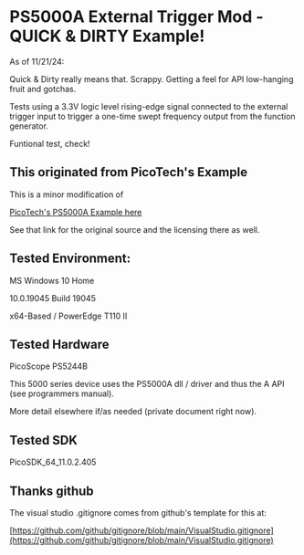 # PS5000A External Trigger Mod - QUICK & DIRTY Example!

As of 11/21/24:

Quick & Dirty really means that. Scrappy. Getting a feel for API low-hanging fruit and gotchas. 

Tests using a 3.3V logic level rising-edge signal connected to the external trigger input to trigger a one-time swept frequency output from the function generator.

Funtional test, check!

## This originated from PicoTech's Example

This is a minor modification of

[PicoTech's PS5000A Example here](https://github.com/picotech/picosdk-c-examples/tree/master/ps5000a)

See that link for the original source and the licensing there as well.

## Tested Environment:

MS Windows 10 Home

10.0.19045 Build 19045

x64-Based / PowerEdge T110 II

## Tested Hardware

PicoScope PS5244B

This 5000 series device uses the PS5000A dll / driver and thus the A API (see programmers manual).

More detail elsewhere if/as needed (private document right now).


## Tested SDK

PicoSDK_64_11.0.2.405

## Thanks github

The visual studio .gitignore comes from github's template for this at:

[https://github.com/github/gitignore/blob/main/VisualStudio.gitignore](https://github.com/github/gitignore/blob/main/VisualStudio.gitignore)

